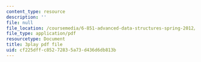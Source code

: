 ```yaml
---
content_type: resource
description: ''
file: null
file_location: /coursemedia/6-851-advanced-data-structures-spring-2012/cf225dffc85272835a73d436d6db813b_ABX-Hvn8ymE.pdf
file_type: application/pdf
resourcetype: Document
title: 3play pdf file
uid: cf225dff-c852-7283-5a73-d436d6db813b
---
```

